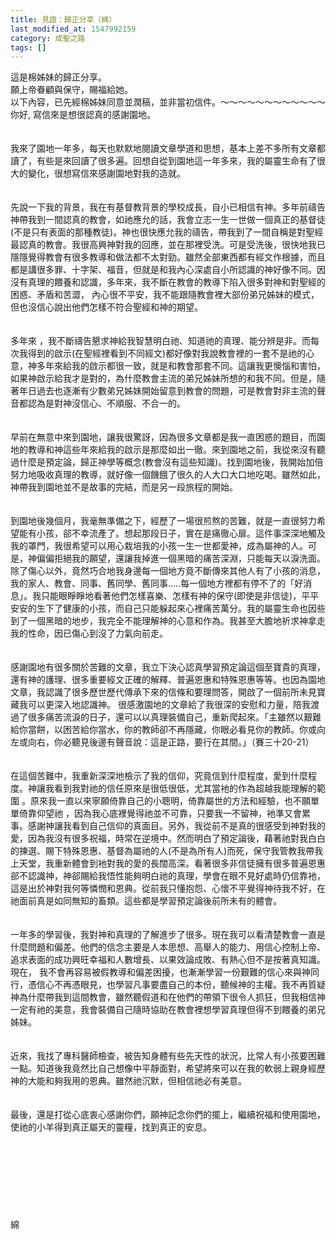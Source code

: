 ```yaml
---
title: 見證：歸正分享（綿）
last_modified_at: 1547992159
category: 成聖之路
tags: []
---
```


這是棉姊妹的歸正分享。<br>願上帝眷顧與保守，賜福給她。<br>以下內容，已先經棉姊妹同意並潤稿，並非當初信件。<!--more-->～～～～～～～～～～～～<br>你好, 寫信來是想很認真的感謝園地。<br><br><br>我來了園地一年多，每天也默默地閱讀文章學道和思想，基本上差不多所有文章都讀了，有些是來回讀了很多遍。回想自從到園地這一年多來，我的屬靈生命有了很大的變化，很想寫信來感謝園地對我的造就。<br><br><br>先說一下我的背景，我在有基督教背景的學校成長，自小已相信有神。多年前禱告神帶我到一間認真的教會，如祂應允的話，我會立志一生一世做一個真正的基督徒(不是只有表面的那種教徒)。神也很快應允我的禱告，帶我到了一間自稱是對聖經最認真的教會。我很高興神對我的回應，並在那裡受洗。可是受洗後，很快地我已隱隱覺得教會有很多教導和做法都不太對勁。雖然全部東西都有經文作根據，而且都是講很多罪、十字架、福音，但就是和我內心深處自小所認識的神好像不同。因沒有真理的餵養和認識，多年來，我不斷在教會的教導下陷入很多對神和對聖經的困惑、矛盾和苦澀， 內心很不平安，我不能跟隨教會裡大部份弟兄姊妹的模式，但也沒信心說出他們怎樣不符合聖經和神的期望。<br><br><br>多年來 ，我不斷禱告懇求神給我智慧明白祂、知道祂的真理、能分辨是非。而每次我得到的啟示(在聖經裡看到不同經文)都好像對我說教會裡的一套不是祂的心意，神多年來給我的啟示都很一致，就是和教會那套不同。這讓我更懊惱和害怕，如果神啟示給我才是對的，為什麼教會主流的弟兄姊妹所想的和我不同。但是，隨著年日過去也逐漸有少數弟兄姊妹開始留意到教會的問題，可是教會對非主流的聲音都認為是對神沒信心、不順服、不合一的。<br><br><br>早前在無意中來到園地，讓我很驚訝，因為很多文章都是我一直困惑的題目，而園地的教導和神這些年來給我的啟示是那麼如出一徹。來到園地之前，我從來沒有聽過什麼是預定論，歸正神學等概念(教會沒有這些知識)。找到園地後，我開始加倍努力地吸收真理的教導，就好像一個饑餓了很久的人大口大口地吃喝。雖然如此，神帶我到園地並不是故事的完結，而是另一段旅程的開始。<br><br><br>到園地後幾個月，我毫無準備之下，經歷了一場很煎熬的苦難，就是一直很努力希望能有小孩，郤不幸流產了。想起那段日子，實在是痛徹心扉。這件事深深地觸及我的罩門，我很希望可以用心栽培我的小孩一生一世都愛神，成為屬神的人。可是，神偏偏拒絕我的願望，還讓我掉進一個黑暗的痛苦深淵，只能每天以淚洗面。除了傷心以外，竟然巧合地我身邊每一個地方竟不斷傳來其他人有了小孩的消息，我的家人、教會、同事、舊同學、舊同事…..每一個地方裡都有停不了的「好消息」。我只能眼睜睜地看著他們怎樣喜樂、怎樣有神的保守(即使是非信徒)，平平安安的生下了健康的小孩，而自己只能躲起來心裡痛苦萬分。我的屬靈生命也因些到了一個黑暗的地步，我完全不能理解神的心意和作為。我甚至大膽地祈求神拿走我的性命，因已傷心到沒了力氣向前走。<br><br><br>感謝園地有很多關於苦難的文章，我立下決心認真學習預定論這個至寶貴的真理，還有神的護理、很多重要經文正確的解釋、普遍恩惠和特殊恩惠等等。也因為園地文章，我認識了很多歷世歷代傳承下來的信條和要理問答，開啟了一個前所未見寶藏我可以更深入地認識神。 很感激園地的文章給了我很深的安慰和力量，陪我渡過了很多痛苦流淚的日子，還可以以真理裝備自己，重新爬起來。「主雖然以艱難給你當餅，以困苦給你當水，你的教師卻不再隱藏，你眼必看見你的教師。你或向左或向右，你必聽見後邊有聲音說：這是正路，要行在其間。」（賽三十20-21）<br><br><br>在這個苦難中，我重新深深地檢示了我的信仰，究竟信到什麼程度，愛到什麼程度。神讓我看到我對祂的信任原來是很低很低，尤其當衪的作為超越我能理解的範圍 。原來我一直以來寧願倚靠自己的小聰明，倚靠屬世的方法和經驗，也不願單單倚靠仰望祂 ，因為我心底裡覺得祂並不可靠，只要我一不留神，衪準又會累事。感謝神讓我看到自己信仰的真面目。另外，我從前不是真的很感受到神對我的愛，因為我沒有很多祝福，時常在逆境中。然而明白了預定論後，藉著祂對我白白的揀選、賜下特殊恩惠、基督為屬祂的人(不是為所有人)而死，保守我管教我帶我上天堂，我重新體會到衪對我的愛的長闊高深。看著很多非信徒擁有很多普遍恩惠郤不認識神，神郤賜給我悟性能夠明白祂的真理，學會在眼不見好處時仍信靠衪，這是出於神對我何等憐憫和恩典。從前我只懂抱怨、心懷不平覺得神待我不好，在祂面前真是如同無知的畜類。這些都是學習預定論後前所未有的體會。<br><br><br>一年多的學習後，我對神和真理的了解進步了很多。現在我可以看清楚教會一直是什麼問題和偏差。他們的信念主要是人本思想、高舉人的能力、用信心控制上帝、追求表面的成功興旺幸福和人數增長、以果效論成敗、有熱心但不是按著真知識。現在， 我不會再容易被假教導和偏差困擾，也漸漸學習一份艱難的信心來與神同行，憑信心不再憑眼見，也學習凡事要盡自己的本份，聽候神的主權。我不再質疑神為什麼帶我到這間教會，雖然聽假道和在他們的帶領下很令人抓狂，但我相信神一定有祂的美意，我會裝備自己隨時協助在教會裡想學習真理但得不到餵養的弟兄姊妹。<br><br><br>近來，我找了專科醫師檢查，被告知身體有些先天性的狀況，比常人有小孩要困難一點。知道後我竟然比自己想像中平靜面對，希望將來可以在我的軟弱上親身經歷神的大能和夠我用的恩典。雖然祂沉默，但相信祂必有美意。<br><br><br>最後，還是打從心底衷心感謝你們，願神記念你們的擺上，繼續祝福和使用園地，使祂的小羊得到真正屬天的靈糧，找到真正的安息。<br><br><br><br><br><br><br><br><br>綿<br><br><br><br><br><br><br>
